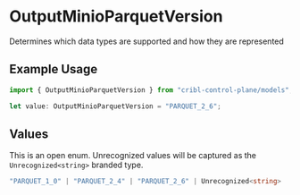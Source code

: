 # OutputMinioParquetVersion

Determines which data types are supported and how they are represented

## Example Usage

```typescript
import { OutputMinioParquetVersion } from "cribl-control-plane/models";

let value: OutputMinioParquetVersion = "PARQUET_2_6";
```

## Values

This is an open enum. Unrecognized values will be captured as the `Unrecognized<string>` branded type.

```typescript
"PARQUET_1_0" | "PARQUET_2_4" | "PARQUET_2_6" | Unrecognized<string>
```